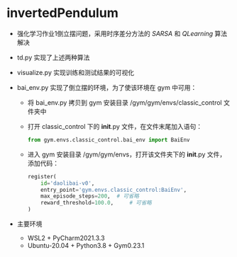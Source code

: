 # invertedPendulum

- 强化学习作业1倒立摆问题，采用时序差分方法的 *SARSA* 和 *QLearning* 算法解决

- td.py 实现了上述两种算法

- visualize.py 实现训练和测试结果的可视化

- bai_env.py 实现了倒立摆的环境，为了使该环境在 gym 中可用：

  - 将 bai_env.py 拷贝到 gym 安装目录 /gym/gym/envs/classic_control 文件夹中

  - 打开 classic_control 下的 __init__.py 文件，在文件末尾加入语句：

    ```python
    from gym.envs.classic_control.bai_env import BaiEnv
    ```

  - 进入 gym 安装目录 /gym/gym/envs，打开该文件夹下的 __init__.py 文件，添加代码：

    ```python
    register(
        id='daolibai-v0',
        entry_point='gym.envs.classic_control:BaiEnv',
        max_episode_steps=200,	# 可省略
        reward_threshold=100.0,     # 可省略
    )
    ```

- 主要环境
  - WSL2 + PyCharm2021.3.3
  - Ubuntu-20.04 + Python3.8 + Gym0.23.1